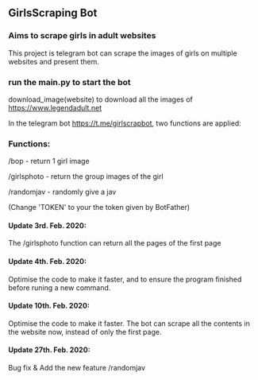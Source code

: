 ## GirlsScraping Bot

### Aims to scrape girls in adult websites

This project is telegram bot can scrape the images of girls on multiple websites and present them.

### run the main.py to start the bot

download_image(website) to download all the images of https://www.legendadult.net

In the telegram bot https://t.me/girlscrapbot, two functions are applied:

### Functions: 

/bop - return 1 girl image

/girlsphoto - return the group images of the girl

/randomjav - randomly give a jav

(Change 'TOKEN' to your the token given by BotFather)

#### Update 3rd. Feb. 2020:
 The /girlsphoto function can return all the pages of the first page

#### Update 4th. Feb. 2020:
 Optimise the code to make it faster, and to ensure the program finished before runing a new command.

#### Update 10th. Feb. 2020:
 Optimise the code to make it faster. The bot can scrape all the contents in the website now, instead of only the first page.

#### Update 27th. Feb. 2020:
 Bug fix & Add the new feature /randomjav
